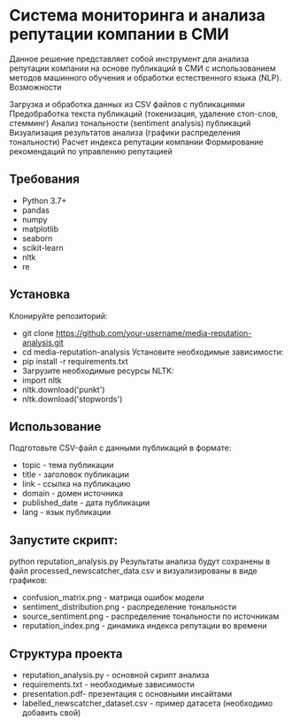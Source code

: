 # Система мониторинга и анализа репутации компании в СМИ
Данное решение представляет собой инструмент для анализа репутации компании на основе публикаций в СМИ с использованием методов машинного обучения и обработки естественного языка (NLP).
Возможности

Загрузка и обработка данных из CSV файлов с публикациями
Предобработка текста публикаций (токенизация, удаление стоп-слов, стемминг)
Анализ тональности (sentiment analysis) публикаций
Визуализация результатов анализа (графики распределения тональности)
Расчет индекса репутации компании
Формирование рекомендаций по управлению репутацией

## Требования

- Python 3.7+
- pandas
- numpy
- matplotlib
- seaborn
- scikit-learn
- nltk
- re

## Установка

Клонируйте репозиторий:
- git clone https://github.com/your-username/media-reputation-analysis.git
- cd media-reputation-analysis
Установите необходимые зависимости:
- pip install -r requirements.txt
- Загрузите необходимые ресурсы NLTK:
- import nltk
- nltk.download('punkt')
- nltk.download('stopwords')

## Использование

Подготовьте CSV-файл с данными публикаций в формате:

- topic - тема публикации
- title - заголовок публикации
- link - ссылка на публикацию
- domain - домен источника
- published_date - дата публикации
- lang - язык публикации


## Запустите скрипт:
python reputation_analysis.py
Результаты анализа будут сохранены в файл processed_newscatcher_data.csv и визуализированы в виде графиков:

- confusion_matrix.png - матрица ошибок модели
- sentiment_distribution.png - распределение тональности
- source_sentiment.png - распределение тональности по источникам
- reputation_index.png - динамика индекса репутации во времени



## Структура проекта

- reputation_analysis.py - основной скрипт анализа
- requirements.txt - необходимые зависимости
- presentation.pdf- презентация с основными инсайтами
- labelled_newscatcher_dataset.csv - пример датасета (необходимо добавить свой)

